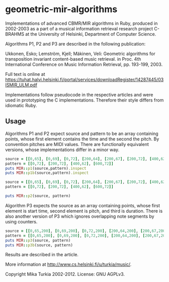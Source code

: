 geometric-mir-algorithms
========================

Implementations of advanced CBMR/MIR algorithms in Ruby, produced in 2002-2003 as a part of a musical information retrieval research project C-BRAHMS at the University of Helsinki, Department of Computer Science.

Algorithms P1, P2 and P3 are described in the following publication: 

Ukkonen, Esko; Lemström, Kjell; Mäkinen, Veli:
Geometric algorithms for transposition invariant content-based music retrieval. 
in Proc. 4th International Conference on Music Information Retrieval, pp. 193-199, 2003.

Full text is online at https://tuhat.halvi.helsinki.fi/portal/services/downloadRegister/14287445/03ISMIR_ULM.pdf

Implementations follow pseudocode in the respective articles and were used in prototyping the C implementations.
Therefore their style differs from idiomatic Ruby. 

Usage
-----

Algorithms P1 and P2 expect source and pattern to be an array containing points, whose first element contains the time and the second the pitch. By convention pitches are MIDI values. There are functionally equivalent versions, whose implementations differ in a minor way. 

```ruby
source = [[0,65], [0,69], [0,72], [200,64], [200,67], [200,72], [400,62],[400,65],[600,60],[600,64],[600,72]]
pattern = [[0,72], [200,72], [400,62], [600,72]]
puts MIR::p1(source,pattern).inspect
puts MIR::p1b(source,pattern).inspect
```

```ruby
source = [[0,65], [0,69], [0,72], [200,64], [200,67], [200,72], [400,62],[400,65],[600,60],[600,64],[600,72]]
pattern = [[0,72], [200,72], [400,62], [600,72]]

puts MIR::p2(source, pattern)
```

Algorithm P3 expects the source as an array containing points, whose first element is start time, second element is pitch, and third is duration. There is also another version of P3 which ignores overlapping note segments by using counters. 

```ruby
source = [[0,65,200], [0,69,200], [0,72,200], [200,64,200], [200,67,200], [200,72,200], [400,62,200],[400,65,200],[600,60,200],[600,64,200],[600,72,200]]
pattern = [[0,65,200], [0,69,200], [0,72,200], [200,64,200], [200,67,200], [200,72,200], [400,62,200],[400,65,200],[600,60,200],[600,64,200],[600,72,200]]
puts MIR::p3(source, pattern)
puts MIR::p3b(source, pattern)
```

Results are described in the article. 

More information at http://www.cs.helsinki.fi/u/turkia/music/. 

Copyright Mika Turkia 2002-2012.
License: GNU AGPLv3. 
